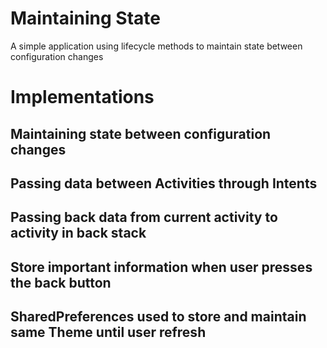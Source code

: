 # Maintaining State

A simple application using lifecycle methods to maintain state between configuration changes

# Implementations

## Maintaining state between configuration changes
## Passing data between Activities through Intents
## Passing back data from current activity to activity in back stack
## Store important information when user presses the back button
## SharedPreferences used to store and maintain same Theme until user refresh

